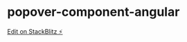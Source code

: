 # popover-component-angular

[Edit on StackBlitz ⚡️](https://stackblitz.com/edit/popover-component-angular)